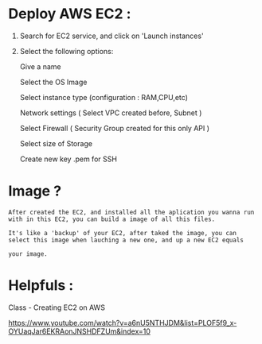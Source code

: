 # Deploy AWS EC2 :

1. Search for EC2 service, and click on 'Launch instances'

2. Select the following options:

    Give a name

    Select the OS Image 

    Select instance type (configuration : RAM,CPU,etc)

    Network settings ( Select VPC created before, Subnet )

    Select Firewall ( Security Group created for this only API )

    Select size of Storage

    Create new key .pem for SSH 

# Image ?

    After created the EC2, and installed all the aplication you wanna run with in this EC2, you can build a image of all this files.

    It's like a 'backup' of your EC2, after taked the image, you can select this image when lauching a new one, and up a new EC2 equals

    your image. 


# Helpfuls :

Class - Creating EC2 on AWS

https://www.youtube.com/watch?v=a6nU5NTHJDM&list=PLOF5f9_x-OYUaqJar6EKRAonJNSHDFZUm&index=10
